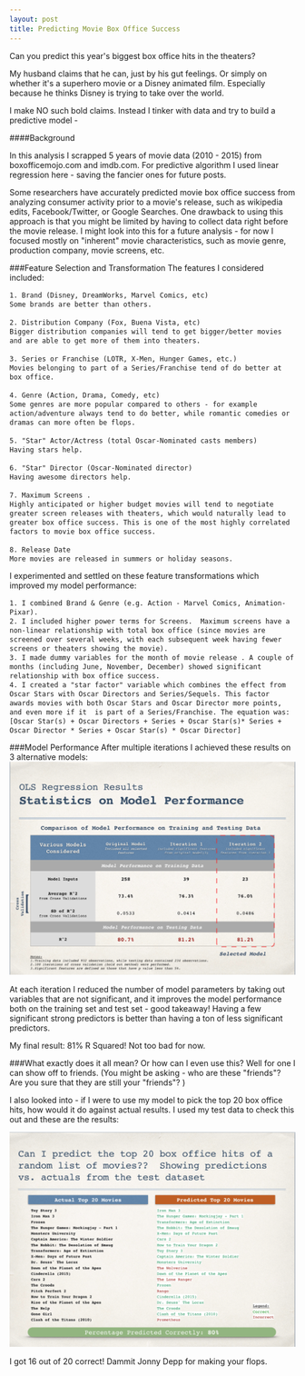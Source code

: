 ```yaml
---
layout: post
title: Predicting Movie Box Office Success
---
```


Can you predict this year's biggest box office hits in the theaters?

My husband claims that he can, just by his gut feelings.  Or simply on whether it's a superhero movie or a Disney animated film.  Especially because he thinks Disney is trying to take over the world.

I make NO such bold claims. Instead I tinker with data and try to build a predictive model -

####Background

In this analysis I scrapped 5 years of movie data (2010 - 2015) from boxofficemojo.com and imdb.com. For predictive algorithm I used linear regression here - saving the fancier ones for future posts. 

Some researchers have accurately predicted movie box office success from analyzing consumer activity prior to a movie's release, such as wikipedia edits, Facebook/Twitter, or Google Searches. One drawback to using this approach is that you might be limited by having to collect data right before the movie release. I might look into this for a future analysis - for now I focused mostly on "inherent" movie characteristics, such as movie genre, production company, movie screens, etc.

###Feature Selection and Transformation
The features I considered included:

	1. Brand (Disney, DreamWorks, Marvel Comics, etc)
	Some brands are better than others.

	2. Distribution Company (Fox, Buena Vista, etc)
	Bigger distribution companies will tend to get bigger/better movies and are able to get more of them into theaters.
	
	3. Series or Franchise (LOTR, X-Men, Hunger Games, etc.) 
	Movies belonging to part of a Series/Franchise tend of do better at box office. 
	
	4. Genre (Action, Drama, Comedy, etc)
	Some genres are more popular compared to others - for example action/adventure always tend to do better, while romantic comedies or dramas can more often be flops. 
	
	5. "Star" Actor/Actress (total Oscar-Nominated casts members)
	Having stars help. 
	
	6. "Star" Director (Oscar-Nominated director)
	Having awesome directors help.
	
	7. Maximum Screens . 
	Highly anticipated or higher budget movies will tend to negotiate greater screen releases with theaters, which would naturally lead to greater box office success. This is one of the most highly correlated factors to movie box office success.
	
	8. Release Date
	More movies are released in summers or holiday seasons. 

I experimented and settled on these feature transformations which improved my model performance:

	1. I combined Brand & Genre (e.g. Action - Marvel Comics, Animation-Pixar). 
	2. I included higher power terms for Screens.  Maximum screens have a non-linear relationship with total box office (since movies are screened over several weeks, with each subsequent week having fewer screens or theaters showing the movie).
	3. I made dummy variables for the month of movie release . A couple of months (including June, November, December) showed significant relationship with box office success. 
	4. I created a "star factor" variable which combines the effect from Oscar Stars with Oscar Directors and Series/Sequels. This factor awards movies with both Oscar Stars and Oscar Director more points, and even more if it  is part of a Series/Franchise. The equation was:
	[Oscar Star(s) + Oscar Directors + Series + Oscar Star(s)* Series + Oscar Director * Series + Oscar Star(s) * Oscar Director]


###Model Performance
After multiple iterations I achieved these results on 3 alternative models:
![alt text](../images/modelresults.png "Model Results")

At each iteration I reduced the number of model parameters by taking out variables that are not significant, and it improves the model performance both on the training set and test set - good takeaway! Having a few significant strong predictors is better than having a ton of less significant predictors. 

My final result: 81% R Squared! Not too bad for now. 

###What exactly does it all mean? Or how can I even use this?
Well for one I can show off to friends. (You might be asking - who are these "friends"? Are you sure that they are still your "friends"? ) 

I also looked into - if I were to use my model to pick the top 20 box office hits, how would it do against actual results. I used my test data to check this out and these are the results:

![alt text](../images/modelpredictions.png "Model Predictions")

I got 16 out of 20 correct! Dammit Jonny Depp for making your flops.  
